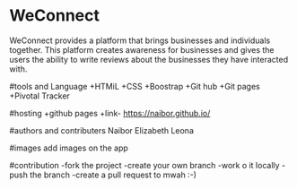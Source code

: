# WeConnect

WeConnect provides a platform that brings businesses and individuals together. This platform creates awareness for businesses and gives the users the ability to write reviews about the businesses they have interacted with.

 #tools and Language
+HTMiL
+CSS
+Boostrap
+Git hub
+Git pages
+Pivotal Tracker

 #hosting
+github pages
+link-  https://naibor.github.io/

 #authors and contributers
Naibor Elizabeth Leona

 #images
add images on the app

 #contribution
-fork the project
-create your own branch
-work o it locally
-push the branch
-create a pull request to mwah
:-)

